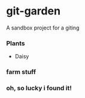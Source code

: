 <!-- stagin branch -->
# git-garden
A sandbox project for a giting

### Plants

- Daisy

### farm stuff

### oh, so lucky i found it!